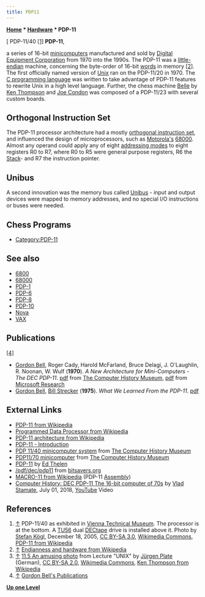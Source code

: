 ```yaml
---
title: PDP11
---
```

**[Home](Home "Home") \* [Hardware](Hardware "Hardware") \* PDP-11**



[ PDP-11/40 <a id="cite-note-1" href="#cite-ref-1">[1]</a>
**PDP-11**,  

a series of 16-bit [minicomputers](https://en.wikipedia.org/wiki/Minicomputer) manufactured and sold by [Digital Equipment Corporation](Digital_Equipment_Corporation "Digital Equipment Corporation") from 1970 into the 1990s. The PDP-11 was a [little-endian](Little-endian "Little-endian") machine, concerning the byte-order of 16-bit [words](Word "Word") in memory <a id="cite-note-2" href="#cite-ref-2">[2]</a>. The first officially named version of [Unix](Unix "Unix") ran on the PDP-11/20 in 1970. The [C programming language](C "C") was written to take advantage of PDP-11 features to rewrite Unix in a high level language. Further, the chess machine [Belle](Belle "Belle") by [Ken Thompson](Ken_Thompson "Ken Thompson") and [Joe Condon](Joe_Condon "Joe Condon") was composed of a PDP-11/23 with several custom boards. 



## Orthogonal Instruction Set


The PDP-11 processor architecture had a mostly [orthogonal instruction set](https://en.wikipedia.org/wiki/Orthogonal_instruction_set), and influenced the design of microprocessors, such as [Motorola's](index.php?title=Motorola&action=edit&redlink=1 "Motorola (page does not exist)") [68000](68000 "68000"). Almost any operand could apply any of eight [addressing modes](https://en.wikipedia.org/wiki/PDP-11_architecture#Addressing_modes) to eight registers R0 to R7, where R0 to R5 were general purpose registers, R6 the [Stack](Stack "Stack")- and R7 the instruction pointer.



## Unibus


A second innovation was the memory bus called [Unibus](https://en.wikipedia.org/wiki/Unibus) - input and output devices were mapped to memory addresses, and no special I/O instructions or buses were needed.



## Chess Programs


* [Category:PDP-11](Category:PDP-11 "Category:PDP-11")


## See also


* [6800](6800 "6800")
* [68000](68000 "68000")
* [PDP-1](PDP-1 "PDP-1")
* [PDP-6](PDP-6 "PDP-6")
* [PDP-8](PDP-8 "PDP-8")
* [PDP-10](PDP-10 "PDP-10")
* [Nova](Nova "Nova")
* [VAX](VAX "VAX")


## Publications


<a id="cite-note-4" href="#cite-ref-4">[4]</a>



* [Gordon Bell](https://en.wikipedia.org/wiki/Gordon_Bell), Roger Cady, Harold McFarland, Bruce Delagi, J. O'Laughlin, R. Noonan, W. Wulf (**1970**). *A New Architecture for Mini-Computers - The DEC PDP-11*. [pdf](http://archive.computerhistory.org/resources/text/dec/pdp-11/dec.pdp-11.a_new_architecture_for_mini-computers-the_dec_pdp-11.1970.102630380.pdf) from [The Computer History Museum](The_Computer_History_Museum "The Computer History Museum"), [pdf](http://research.microsoft.com/en-us/um/people/gbell/CGB%20Files/New%20Architecture%20PDP11%20SJCC%201970%20c.pdf) from [Microsoft Research](Microsoft "Microsoft")
* [Gordon Bell](https://en.wikipedia.org/wiki/Gordon_Bell), [Bill Strecker](http://www.computer.org/portal/web/awards/strecker) (**1975**). *What We Learned From the PDP-11*. [pdf](http://research.microsoft.com/en-us/um/people/gbell/Digital/Bell_Strecker_What_we%20_learned_fm_PDP-11c%207511.pdf)


## External Links


* [PDP-11 from Wikipedia](https://en.wikipedia.org/wiki/PDP-11)
* [Programmed Data Processor from Wikipedia](https://en.wikipedia.org/wiki/Programmed_Data_Processor)
* [PDP-11 architecture from Wikipedia](https://en.wikipedia.org/wiki/PDP-11_architecture)
* [PDP-11 - Introduction](http://hampage.hu/pdp-11/birth.html)
* [PDP 11/40 minicomputer system](http://www.computerhistory.org/collections/accession/102691362) from [The Computer History Museum](The_Computer_History_Museum "The Computer History Museum")
* [PDP11/70 minicomputer](http://www.computerhistory.org/collections/accession/102670832) from [The Computer History Museum](The_Computer_History_Museum "The Computer History Museum")
* [PDP-11](http://ed-thelen.org/comp-hist/pdp-11.html) by [Ed Thelen](http://ed-thelen.org/)
* [/pdf/dec/pdp11](http://bitsavers.informatik.uni-stuttgart.de/pdf/dec/pdp11/) from [bitsavers.org](http://bitsavers.informatik.uni-stuttgart.de/)
* [MACRO-11 from Wikipedia](https://en.wikipedia.org/wiki/MACRO-11) (PDP-11 [Assembly](Assembly "Assembly"))
* [Computer History: DEC PDP-11 The 16-bit computer of 70s](https://www.youtube.com/watch?v=S28pEWy722I) by [Vlad Stamate](Vlad_Stamate "Vlad Stamate"), July 01, 2018, [YouTube](https://en.wikipedia.org/wiki/YouTube) Video


 
## References


1. <a id="cite-ref-1" href="#cite-note-1">↑</a> PDP-11/40 as exhibited in [Vienna Technical Museum](https://en.wikipedia.org/wiki/Technisches_Museum_Wien). The processor is at the bottom. A [TU56](http://www.pdp8.net/tu56/tu56.shtml) dual [DECtape](https://en.wikipedia.org/wiki/DECtape) drive is installed above it. Photo by [Stefan Kögl](https://en.wikipedia.org/wiki/User:Stefan_K%C3%B6gl), December 18, 2005, [CC BY-SA 3.0](https://creativecommons.org/licenses/by-sa/3.0/deed.en), [Wikimedia Commons](https://en.wikipedia.org/wiki/Wikimedia_Commons), [PDP-11 from Wikipedia](https://en.wikipedia.org/wiki/PDP-11)
2. <a id="cite-ref-2" href="#cite-note-2">↑</a> [Endianness and hardware from Wikipedia](https://en.wikipedia.org/wiki/Endianness#Endianness_and_hardware)
3. <a id="cite-ref-3" href="#cite-note-3">↑</a> [11.5 An amusing photo](http://www.netzmafia.de/skripten/unix/unix11.html) from Lecture "UNIX" by [Jürgen Plate](http://www.netzmafia.de/hm/plate.html) (German), [CC BY-SA 2.0](https://creativecommons.org/licenses/by-sa/2.0/deed.en), [Wikimedia Commons](https://en.wikipedia.org/wiki/Wikimedia_Commons), [Ken Thompson from Wikipedia](https://en.wikipedia.org/wiki/Ken_Thompson)
4. <a id="cite-ref-4" href="#cite-note-4">↑</a> [Gordon Bell's Publications](http://research.microsoft.com/en-us/um/people/gbell/digital/decmuseum.htm)

**[Up one Level](Hardware "Hardware")**







 
